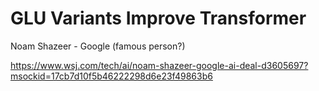 # GLU Variants Improve Transformer
Noam Shazeer - Google (famous person?)


https://www.wsj.com/tech/ai/noam-shazeer-google-ai-deal-d3605697?msockid=17cb7d10f5b46222298d6e23f49863b6
